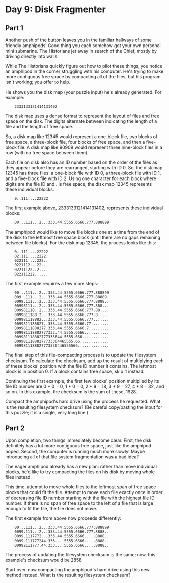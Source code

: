 # Day 9: Disk Fragmenter
## Part 1

Another push of the button leaves you in the familiar hallways of some friendly amphipods! Good thing you each somehow got your own personal mini submarine. The Historians jet away in search of the Chief, mostly by driving directly into walls.

While The Historians quickly figure out how to pilot these things, you notice an amphipod in the corner struggling with his computer. He's trying to make more contiguous free space by compacting all of the files, but his program isn't working; you offer to help.

He shows you the disk map (your puzzle input) he's already generated. For example:

```
	2333133121414131402
```

The disk map uses a dense format to represent the layout of files and free space on the disk. The digits alternate between indicating the length of a file and the length of free space.

So, a disk map like 12345 would represent a one-block file, two blocks of free space, a three-block file, four blocks of free space, and then a five-block file. A disk map like 90909 would represent three nine-block files in a row (with no free space between them).

Each file on disk also has an ID number based on the order of the files as they appear before they are rearranged, starting with ID 0. So, the disk map 12345 has three files: a one-block file with ID 0, a three-block file with ID 1, and a five-block file with ID 2. Using one character for each block where digits are the file ID and . is free space, the disk map 12345 represents these individual blocks:

```
	0..111....22222
```

The first example above, 2333133121414131402, represents these individual blocks:

```
	00...111...2...333.44.5555.6666.777.888899
```

The amphipod would like to move file blocks one at a time from the end of the disk to the leftmost free space block (until there are no gaps remaining between file blocks). For the disk map 12345, the process looks like this:

```
	0..111....22222
	02.111....2222.
	022111....222..
	0221112...22...
	02211122..2....
	022111222......
```
The first example requires a few more steps:

```
	00...111...2...333.44.5555.6666.777.888899
	009..111...2...333.44.5555.6666.777.88889.
	0099.111...2...333.44.5555.6666.777.8888..
	00998111...2...333.44.5555.6666.777.888...
	009981118..2...333.44.5555.6666.777.88....
	0099811188.2...333.44.5555.6666.777.8.....
	009981118882...333.44.5555.6666.777.......
	0099811188827..333.44.5555.6666.77........
	00998111888277.333.44.5555.6666.7.........
	009981118882777333.44.5555.6666...........
	009981118882777333644.5555.666............
	00998111888277733364465555.66.............
	0099811188827773336446555566..............
```

The final step of this file-compacting process is to update the filesystem checksum. To calculate the checksum, add up the result of multiplying each of these blocks' position with the file ID number it contains. The leftmost block is in position 0. If a block contains free space, skip it instead.

Continuing the first example, the first few blocks' position multiplied by its file ID number are 0 * 0 = 0, 1 * 0 = 0, 2 * 9 = 18, 3 * 9 = 27, 4 * 8 = 32, and so on. In this example, the checksum is the sum of these, 1928.

Compact the amphipod's hard drive using the process he requested. What is the resulting filesystem checksum? (Be careful copy/pasting the input for this puzzle; it is a single, very long line.)

## Part 2

Upon completion, two things immediately become clear. First, the disk definitely has a lot more contiguous free space, just like the amphipod hoped. Second, the computer is running much more slowly! Maybe introducing all of that file system fragmentation was a bad idea?

The eager amphipod already has a new plan: rather than move individual blocks, he'd like to try compacting the files on his disk by moving whole files instead.

This time, attempt to move whole files to the leftmost span of free space blocks that could fit the file. Attempt to move each file exactly once in order of decreasing file ID number starting with the file with the highest file ID number. If there is no span of free space to the left of a file that is large enough to fit the file, the file does not move.

The first example from above now proceeds differently:

```
	00...111...2...333.44.5555.6666.777.888899
	0099.111...2...333.44.5555.6666.777.8888..
	0099.1117772...333.44.5555.6666.....8888..
	0099.111777244.333....5555.6666.....8888..
	00992111777.44.333....5555.6666.....8888..
```

The process of updating the filesystem checksum is the same; now, this example's checksum would be 2858.

Start over, now compacting the amphipod's hard drive using this new method instead. What is the resulting filesystem checksum?